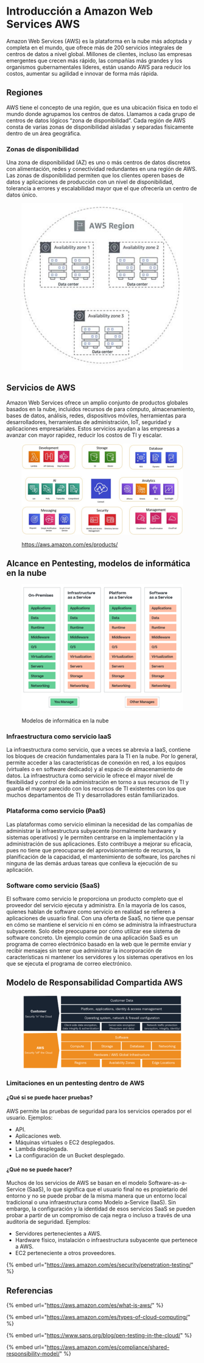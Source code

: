 # Introducción a Amazon Web Services AWS

Amazon Web Services (AWS) es la plataforma en la nube más adoptada y completa en el mundo, que ofrece más de 200 servicios integrales de centros de datos a nivel global. Millones de clientes, incluso las empresas emergentes que crecen más rápido, las compañías más grandes y los organismos gubernamentales líderes, están usando AWS para reducir los costos, aumentar su agilidad e innovar de forma más rápida.

## Regiones

AWS tiene el concepto de una región, que es una ubicación física en todo el mundo donde agrupamos los centros de datos. Llamamos a cada grupo de centros de datos lógicos “zona de disponibilidad”. Cada región de AWS consta de varias zonas de disponibilidad aisladas y separadas físicamente dentro de un área geográfica.

### Zonas de disponibilidad

Una zona de disponibilidad (AZ) es uno o más centros de datos discretos con alimentación, redes y conectividad redundantes en una región de AWS. Las zonas de disponibilidad permiten que los clientes operen bases de datos y aplicaciones de producción con un nivel de disponibilidad, tolerancia a errores y escalabilidad mayor que el que ofrecería un centro de datos único.

<figure><img src="../.gitbook/assets/image (7) (1) (1).png" alt=""><figcaption></figcaption></figure>

## Servicios de AWS

Amazon Web Services ofrece un amplio conjunto de productos globales basados en la nube, incluidos recursos de para cómputo, almacenamiento, bases de datos, análisis, redes, dispositivos móviles, herramientas para desarrolladores, herramientas de administración, IoT, seguridad y aplicaciones empresariales. Estos servicios ayudan a las empresas a avanzar con mayor rapidez, reducir los costos de TI y escalar.

<figure><img src="../.gitbook/assets/image (6) (1) (1).png" alt=""><figcaption><p><a href="https://aws.amazon.com/es/products/">https://aws.amazon.com/es/products/</a></p></figcaption></figure>

## Alcance en Pentesting, modelos de informática en la nube

<figure><img src="../.gitbook/assets/image (1) (1) (1) (2).png" alt=""><figcaption><p>Modelos de informática en la nube</p></figcaption></figure>

### Infraestructura como servicio IaaS

La infraestructura como servicio, que a veces se abrevia a IaaS, contiene los bloques de creación fundamentales para la TI en la nube. Por lo general, permite acceder a las características de conexión en red, a los equipos (virtuales o en software dedicado) y al espacio de almacenamiento de datos. La infraestructura como servicio le ofrece el mayor nivel de flexibilidad y control de la administración en torno a sus recursos de TI y guarda el mayor parecido con los recursos de TI existentes con los que muchos departamentos de TI y desarrolladores están familiarizados.

### Plataforma como servicio (PaaS)

Las plataformas como servicio eliminan la necesidad de las compañías de administrar la infraestructura subyacente (normalmente hardware y sistemas operativos) y le permiten centrarse en la implementación y la administración de sus aplicaciones. Esto contribuye a mejorar su eficacia, pues no tiene que preocuparse del aprovisionamiento de recursos, la planificación de la capacidad, el mantenimiento de software, los parches ni ninguna de las demás arduas tareas que conlleva la ejecución de su aplicación.

### Software como servicio (SaaS)

El software como servicio le proporciona un producto completo que el proveedor del servicio ejecuta y administra. En la mayoría de los casos, quienes hablan de software como servicio en realidad se refieren a aplicaciones de usuario final. Con una oferta de SaaS, no tiene que pensar en cómo se mantiene el servicio ni en cómo se administra la infraestructura subyacente. Solo debe preocuparse por cómo utilizar ese sistema de software concreto. Un ejemplo común de una aplicación SaaS es un programa de correo electrónico basado en la web que le permite enviar y recibir mensajes sin tener que administrar la incorporación de características ni mantener los servidores y los sistemas operativos en los que se ejecuta el programa de correo electrónico.

## Modelo de Responsabilidad Compartida AWS

<figure><img src="../.gitbook/assets/image (9) (1) (2).png" alt=""><figcaption></figcaption></figure>

### Limitaciones en un pentesting dentro de AWS

#### ¿Qué si se puede hacer pruebas?

AWS permite las pruebas de seguridad para los servicios operados por el usuario. Ejemplos:

* API.&#x20;
* Aplicaciones web.&#x20;
* Máquinas virtuales o EC2 desplegados.&#x20;
* Lambda desplegada.&#x20;
* La configuración de un Bucket desplegado.

#### ¿Qué no se puede hacer?

Muchos de los servicios de AWS se basan en el modelo Software-as-a-Service (SaaS), lo que significa que el usuario final no es propietario del entorno y no se puede probar de la misma manera que un entorno local tradicional o una infraestructura como Modelo a-Service (IaaS). Sin embargo, la configuración y la identidad de esos servicios SaaS se pueden probar a partir de un compromiso de caja negra o incluso a través de una auditoría de seguridad. Ejemplos:&#x20;

* Servidores pertenecientes a AWS.&#x20;
* Hardware físico, instalación o infraestructura subyacente que pertenece a AWS.&#x20;
* EC2 perteneciente a otros proveedores.

{% embed url="https://aws.amazon.com/es/security/penetration-testing/" %}



## Referencias

{% embed url="https://aws.amazon.com/es/what-is-aws/" %}

{% embed url="https://aws.amazon.com/es/types-of-cloud-computing/" %}

{% embed url="https://www.sans.org/blog/pen-testing-in-the-cloud/" %}

{% embed url="https://aws.amazon.com/es/compliance/shared-responsibility-model/" %}

